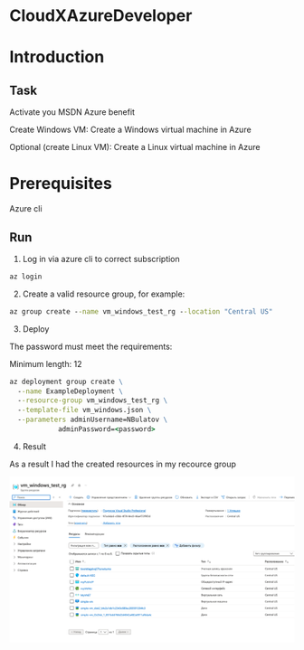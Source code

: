# CloudXAzureDeveloper
# Introduction

## Task

Activate you MSDN Azure benefit

Create Windows VM: Create a Windows virtual machine in Azure 

Optional (create Linux VM): Create a Linux virtual machine in Azure  

# Prerequisites

Azure cli


## Run

1. Log in via azure cli to correct subscription
```cmd
az login
```
2. Create a valid resource group, for example:
```cmd
az group create --name vm_windows_test_rg --location "Central US"
```
3. Deploy

The password must meet the requirements:

Minimum length: 12

``` cmd
az deployment group create \
  --name ExampleDeployment \
  --resource-group vm_windows_test_rg \
  --template-file vm_windows.json \
  --parameters adminUsername=NBulatov \
            adminPassword=<password>
```

4. Result

As a result I had the created resources in my recource group

![Resource group](screenshots/resource_group.png)